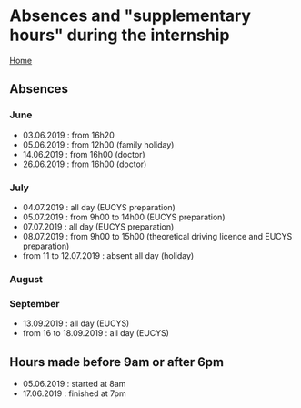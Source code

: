 # Absences and "supplementary hours" during the internship

[Home](../../README.md)

## Absences

### June

- 03.06.2019 : from 16h20
- 05.06.2019 : from 12h00 (family holiday)
- 14.06.2019 : from 16h00 (doctor)
- 26.06.2019 : from 16h00 (doctor)

### July

- 04.07.2019 : all day (EUCYS preparation)
- 05.07.2019 : from 9h00 to 14h00 (EUCYS preparation)
- 07.07.2019 : all day (EUCYS preparation)
- 08.07.2019 : from 9h00 to 15h00 (theoretical driving licence and EUCYS preparation)
- from 11 to 12.07.2019 : absent all day (holiday)

### August

### September

- 13.09.2019 : all day (EUCYS)
- from 16 to 18.09.2019 : all day (EUCYS)

## Hours made before 9am or after 6pm

- 05.06.2019 : started at 8am
- 17.06.2019 : finished at 7pm
